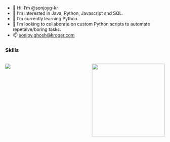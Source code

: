 - 👋 Hi, I’m @sonjoyg-kr
- 👀 I’m interested in Java, Python, Javascript and SQL. 
- 🌱 I’m currently learning Python.
- 💞️ I’m looking to collaborate on custom Python scripts to automate repetaive/boring tasks.
- 📫 sonjoy.ghosh@kroger.com 

<!---
sonjoyg-kr/sonjoyg-kr is a ✨ special ✨ repository because its `README.md` (this file) appears on your GitHub profile.
You can click the Preview link to take a look at your changes.
--->


### Skills 
<br>
<a <href=""><img src="https://img.shields.io/badge/Java-ED8B00?style=for-the-badge&logo=java&logoColor=white"></a>
<img align='right' src="https://media.giphy.com/media/I06yCBkUWpOzRPpVLf/giphy-downsized-large.gif" width="230">
